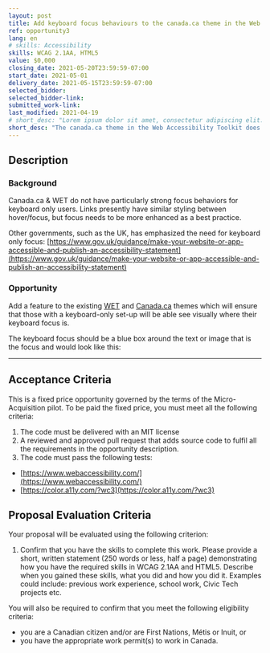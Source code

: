 ```yaml
---
layout: post
title: Add keyboard focus behaviours to the canada.ca theme in the Web accessibility Toolkit 
ref: opportunity3
lang: en
# skills: Accessibility
skills: WCAG 2.1AA, HTML5
value: $0,000
closing_date: 2021-05-20T23:59:59-07:00
start_date: 2021-05-01
delivery_date: 2021-05-15T23:59:59-07:00
selected_bidder:
selected_bidder-link:
submitted_work-link:
last_modified: 2021-04-19
# short_desc: "Lorem ipsum dolor sit amet, consectetur adipiscing elit. Aliquam venenatis tincidunt ipsum et vulputate. Nunc ultricies, diam eget blandit ornare, purus libero dapibus turpis, vel faucibus felis est sed libero. In et erat in mi ultrices dapibus. Nullam sed venenatis erat, sed fringilla odio. Vivamus lacinia feugiat scelerisque."
short_desc: "The canada.ca theme in the Web Accessibility Toolkit does not currently include strong keyboard focus behaviours. This makes navigating Canada.ca sites difficult for keyboard-only users. Help improve the  accessibility of the toolkit by adding this feature. "
---
```


## Description

### Background

<!-- Lorem ipsum dolor sit amet, consectetur adipiscing elit. Aliquam venenatis tincidunt ipsum et vulputate. Nunc ultricies, diam eget blandit ornare, purus libero dapibus turpis, vel faucibus felis est sed libero. In et erat in mi ultrices dapibus.

Interdum et malesuada fames ac ante ipsum primis in faucibus. Sed vitae tellus a erat efficitur posuere in efficitur lorem. Maecenas accumsan fringilla odio, quis aliquam est suscipit at. Nulla viverra lectus sed tortor imperdiet porttitor. Etiam sed tempus magna, non pulvinar mauris. Sed ultricies pharetra nibh nec gravida. Phasellus fringilla justo in semper finibus. Vestibulum eget nibh nec erat pharetra iaculis. In porta ipsum ac libero varius, vel condimentum metus vestibulum. Fusce scelerisque ut diam nec pulvinar. Aenean ipsum risus, sagittis sed euismod semper, varius eget augue. Mauris nec mi tincidunt, fringilla diam non, vulputate velit. Aenean in nunc turpis. Ut rutrum vehicula diam nec mattis. -->
Canada.ca & WET do not have particularly strong focus behaviors for keyboard only users. Links presently have similar styling between hover/focus, but focus needs to be more enhanced as a best practice.

Other governments, such as the UK, has emphasized the need for keyboard only focus:
[https://www.gov.uk/guidance/make-your-website-or-app-accessible-and-publish-an-accessibility-statement](https://www.gov.uk/guidance/make-your-website-or-app-accessible-and-publish-an-accessibility-statement)

### Opportunity

<!-- Nam tincidunt suscipit magna a consequat. Fusce scelerisque erat nec nisl mollis aliquam. Integer quis risus cursus, laoreet enim non, vestibulum lorem. Sed non erat at mauris posuere ornare ut quis arcu. In at velit placerat, vehicula diam nec, scelerisque odio. Proin vel mi lobortis, malesuada neque fermentum, bibendum erat. Mauris ac erat a mauris ornare aliquet aliquam eget sapien. Mauris vel diam volutpat, ornare massa sed, porta justo. Etiam euismod nibh eget sapien dictum, ac commodo tellus interdum. Proin pretium lectus enim, eu tempus risus maximus sit amet. Nam blandit, massa eu vehicula ultricies, augue ex scelerisque nibh, sit amet varius lorem lacus non mi. Quisque auctor efficitur enim.

Nullam sed venenatis erat, sed fringilla odio. Vivamus lacinia feugiat scelerisque. Donec vestibulum rutrum nunc, eget finibus augue. Morbi laoreet dapibus purus, sed euismod elit tristique eget. Vestibulum sed nulla iaculis, tempus ante a, commodo erat. Aenean vitae sem scelerisque risus bibendum bibendum et semper tellus. Maecenas eget malesuada tellus. -->
Add a feature to the existing [WET](https://github.com/wet-boew/wet-boew) and [Canada.ca](https://github.com/wet-boew/GCWeb) themes which will ensure that those with a  keyboard-only set-up will be able see visually where their keyboard focus is.

The keyboard focus should be a blue box around the text or image that is the focus and would look like this:

<hr/>

## Acceptance Criteria

<!-- Nullam sed venenatis erat, sed fringilla odio. Vivamus lacinia feugiat scelerisque. Donec vestibulum rutrum nunc, eget finibus augue. Morbi laoreet dapibus purus, sed euismod elit tristique eget. Vestibulum sed nulla iaculis, tempus ante a, commodo erat. Aenean vitae sem scelerisque risus bibendum bibendum et semper tellus. Maecenas eget malesuada tellus.

1. criteria 1
2. criteria 2
3. criteria 3 -->

This is a fixed price opportunity governed by the terms of the Micro-Acquisition pilot. To be paid the fixed price, you must meet all the following criteria:

1. The code must be delivered with an MIT license
2. A reviewed and approved pull request that adds source code to fulfil all the requirements in the opportunity description.
3. The code must pass the following tests:

- [https://www.webaccessibility.com/](https://www.webaccessibility.com/)
- [https://color.a11y.com/?wc3](https://color.a11y.com/?wc3)

 

## Proposal Evaluation Criteria

<!-- Nullam sed venenatis erat, sed fringilla odio. Vivamus lacinia feugiat scelerisque. Donec vestibulum rutrum nunc, eget finibus augue. Morbi laoreet dapibus purus, sed euismod elit tristique eget. Vestibulum sed nulla iaculis, tempus ante a, commodo erat. Aenean vitae sem scelerisque risus bibendum bibendum et semper tellus. Maecenas eget malesuada tellus.

1. criteria 1
2. criteria 2
3. criteria 3 -->

Your proposal will be evaluated using the following criterion:

1. Confirm that you have the skills to complete this work. Please provide a short, written statement (250 words or less, half a page) demonstrating how you have the required skills in WCAG 2.1AA and HTML5. Describe when you gained these skills, what you did and how you did it. Examples could include: previous work experience, school work, Civic Tech projects etc.

 
You  will also be required to confirm that you meet the following eligibility criteria:

- you are a Canadian citizen and/or are First Nations, Métis or Inuit, or
- you have the appropriate work permit(s) to work in Canada.

 
